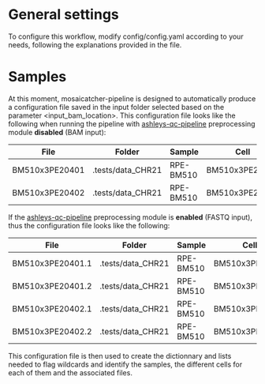 # General settings

To configure this workflow, modify config/config.yaml according to your needs, following the explanations provided in the file.

# Samples

At this moment, mosaicatcher-pipeline is designed to automatically produce a configuration file saved in the input folder selected based on the parameter <input_bam_location>.
This configuration file looks like the following when running the pipeline with [ashleys-qc-pipeline](https://github.com/friendsofstrandseq/ashleys-qc-pipeline) preprocessing module **disabled** (BAM input):

| File           | Folder            | Sample    | Cell           | Full_path                                                    |
| -------------- | ----------------- | --------- | -------------- | ------------------------------------------------------------ |
| BM510x3PE20401 | .tests/data_CHR21 | RPE-BM510 | BM510x3PE20401 | .tests/data_CHR21/RPE-BM510/all/BM510x3PE20401.sort.mdup.bam |
| BM510x3PE20402 | .tests/data_CHR21 | RPE-BM510 | BM510x3PE20402 | .tests/data_CHR21/RPE-BM510/all/BM510x3PE20402.sort.mdup.bam |

If the [ashleys-qc-pipeline](https://github.com/friendsofstrandseq/ashleys-qc-pipeline) preprocessing module is **enabled** (FASTQ input), thus the configuration file looks like the following:

| File             | Folder            | Sample    | Cell           | Full_path                                                   |
| ---------------- | ----------------- | --------- | -------------- | ----------------------------------------------------------- |
| BM510x3PE20401.1 | .tests/data_CHR21 | RPE-BM510 | BM510x3PE20401 | .tests/data_CHR21/RPE-BM510/fastq/BM510x3PE20401.1.fastq.gz |
| BM510x3PE20401.2 | .tests/data_CHR21 | RPE-BM510 | BM510x3PE20401 | .tests/data_CHR21/RPE-BM510/fastq/BM510x3PE20401.2.fastq.gz |
| BM510x3PE20402.1 | .tests/data_CHR21 | RPE-BM510 | BM510x3PE20402 | .tests/data_CHR21/RPE-BM510/fastq/BM510x3PE20402.1.fastq.gz |
| BM510x3PE20402.2 | .tests/data_CHR21 | RPE-BM510 | BM510x3PE20402 | .tests/data_CHR21/RPE-BM510/fastq/BM510x3PE20402.2.fastq.gz |

This configuration file is then used to create the dictionnary and lists needed to flag wildcards and identify the samples, the different cells for each of them and the associated files.
